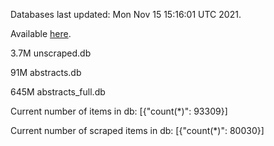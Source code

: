 Databases last updated: Mon Nov 15 15:16:01 UTC 2021. 

Available [here](https://github.com/cbeauhilton/ash-db/releases).

3.7M	unscraped.db

91M	abstracts.db

645M	abstracts_full.db

Current number of items in db:
[{"count(*)": 93309}]

Current number of scraped items in db:
[{"count(*)": 80030}]
